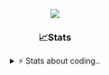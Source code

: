 <div align="center">
  
<p align="center">
  <img src="https://lanyard.cnrad.dev/api/1018290650602553364" />
</p>

### 📈Stats
<details>
    <summary> ⚡ Stats about coding.. </> </summary>
    <br/>

<!--START_SECTION:waka-->
![Code Time](http://img.shields.io/badge/Code%20Time-101%20hrs%2040%20mins-blue)

![Profile Views](http://img.shields.io/badge/Profile%20Views-8-blue)

**🐱 My GitHub Data** 

> 📦 1.1 MB Used in GitHub's Storage 
 > 
> 💼 Opted to Hire
 > 
> 📜 5 Public Repositories 
 > 
> 🔑 19 Private Repositories 
 > 
**I'm an Early 🐤** 

```text
🌞 Morning                26 commits          ██░░░░░░░░░░░░░░░░░░░░░░░   06.79 % 
🌆 Daytime                181 commits         ████████████░░░░░░░░░░░░░   47.26 % 
🌃 Evening                134 commits         █████████░░░░░░░░░░░░░░░░   34.99 % 
🌙 Night                  42 commits          ███░░░░░░░░░░░░░░░░░░░░░░   10.97 % 
```
📅 **I'm Most Productive on Sunday** 

```text
Monday                   23 commits          ██░░░░░░░░░░░░░░░░░░░░░░░   06.01 % 
Tuesday                  49 commits          ███░░░░░░░░░░░░░░░░░░░░░░   12.79 % 
Wednesday                49 commits          ███░░░░░░░░░░░░░░░░░░░░░░   12.79 % 
Thursday                 57 commits          ████░░░░░░░░░░░░░░░░░░░░░   14.88 % 
Friday                   50 commits          ███░░░░░░░░░░░░░░░░░░░░░░   13.05 % 
Saturday                 66 commits          ████░░░░░░░░░░░░░░░░░░░░░   17.23 % 
Sunday                   89 commits          ██████░░░░░░░░░░░░░░░░░░░   23.24 % 
```


📊 **This Week I Spent My Time On** 

```text
🕑︎ Time Zone: Europe/Berlin

💬 Programming Languages: 
Lua                      34 hrs 55 mins      ████████████████████░░░░░   80.32 % 
INI                      2 hrs 28 mins       █░░░░░░░░░░░░░░░░░░░░░░░░   05.70 % 
HTML                     1 hr 38 mins        █░░░░░░░░░░░░░░░░░░░░░░░░   03.76 % 
Other                    1 hr 33 mins        █░░░░░░░░░░░░░░░░░░░░░░░░   03.59 % 
JavaScript               1 hr 19 mins        █░░░░░░░░░░░░░░░░░░░░░░░░   03.04 % 

🔥 Editors: 
VS Code                  43 hrs 29 mins      █████████████████████████   100.00 % 

🐱‍💻 Projects: 
[framework]              37 hrs 26 mins      ██████████████████████░░░   86.12 % 
Unknown Project          3 hrs 2 mins        ██░░░░░░░░░░░░░░░░░░░░░░░   06.98 % 
server                   2 hrs 54 mins       ██░░░░░░░░░░░░░░░░░░░░░░░   06.68 % 
resources                5 mins              ░░░░░░░░░░░░░░░░░░░░░░░░░   00.20 % 
FPlayT                   0 secs              ░░░░░░░░░░░░░░░░░░░░░░░░░   00.03 % 

💻 Operating System: 
Windows                  43 hrs 29 mins      █████████████████████████   100.00 % 
```

**I Mostly Code in JavaScript** 

```text
JavaScript               7 repos             ████████░░░░░░░░░░░░░░░░░   31.82 % 
Lua                      5 repos             ██████░░░░░░░░░░░░░░░░░░░   22.73 % 
Shell                    3 repos             ███░░░░░░░░░░░░░░░░░░░░░░   13.64 % 
Python                   3 repos             ███░░░░░░░░░░░░░░░░░░░░░░   13.64 % 
HTML                     1 repo              █░░░░░░░░░░░░░░░░░░░░░░░░   04.55 % 
```




 Last Updated on 31/10/2024 15:40:23 UTC
<!--END_SECTION:waka-->
</details>
